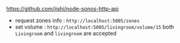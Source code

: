 https://github.com/jishi/node-sonos-http-api

* request zones info : `http://localhost:5005/zones`
* set volume : `http://localhost:5005/livingroom/volume/15`
both `Livingroom` and `livingroom` are accepted
